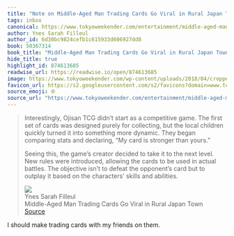 ```yaml
---
title: "Note on Middle-Aged Man Trading Cards Go Viral in Rural Japan Town via Ynes Sarah Filleul"
tags: inbox
canonical: https://www.tokyoweekender.com/entertainment/middle-aged-man-trading-cards-go-viral-in-japan/
author: Ynes Sarah Filleul
author_id: 6d30bc9824cefb1c615933d606927dd8
book: 50367314
book_title: "Middle-Aged Man Trading Cards Go Viral in Rural Japan Town"
hide_title: true
highlight_id: 874613685
readwise_url: https://readwise.io/open/874613685
image: https://www.tokyoweekender.com/wp-content/uploads/2018/04/cropped-TW_red_512-1.png
favicon_url: https://s2.googleusercontent.com/s2/favicons?domain=www.tokyoweekender.com
source_emoji: 🌐
source_url: "https://www.tokyoweekender.com/entertainment/middle-aged-man-trading-cards-go-viral-in-japan/#:~:text=Interestingly%2C%20Ojisan%20TCG,skills%20and%20abilities."
---
```


> Interestingly, Ojisan TCG didn’t start as a competitive game. The first set of cards was designed purely for collecting, but the local children quickly turned it into something more dynamic. They began comparing stats and declaring, “My card is stronger than yours.” 
> 
> Seeing this, the game’s creator decided to take it to the next level. New rules were introduced, allowing the cards to be used in actual battles. The objective isn’t to defeat the opponent’s card but to outplay it based on the characters’ skills and abilities.
> <div class="quoteback-footer"><div class="quoteback-avatar"><img class="mini-favicon" src="https://s2.googleusercontent.com/s2/favicons?domain=www.tokyoweekender.com"></div><div class="quoteback-metadata"><div class="metadata-inner"><span style="display:none">FROM:</span><div aria-label="Ynes Sarah Filleul" class="quoteback-author"> Ynes Sarah Filleul</div><div aria-label="Middle-Aged Man Trading Cards Go Viral in Rural Japan Town" class="quoteback-title"> Middle-Aged Man Trading Cards Go Viral in Rural Japan Town</div></div></div><div class="quoteback-backlink"><a target="_blank" aria-label="go to the full text of this quotation" rel="noopener" href="https://www.tokyoweekender.com/entertainment/middle-aged-man-trading-cards-go-viral-in-japan/#:~:text=Interestingly%2C%20Ojisan%20TCG,skills%20and%20abilities." class="quoteback-arrow"> Source</a></div></div>

I should make trading cards with my friends on them.